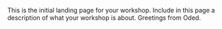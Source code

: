 This is the initial landing page for your workshop. Include in this page a description of what your workshop is about.
Greetings from Oded.